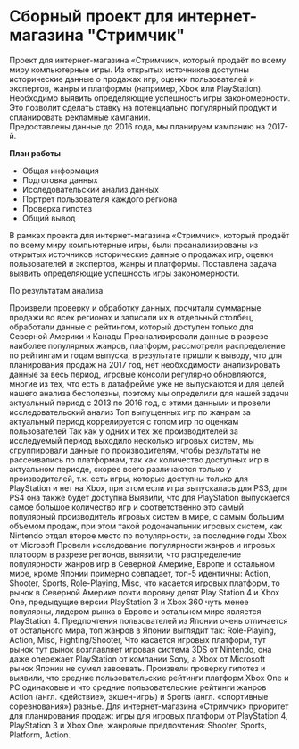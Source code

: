 # Сборный проект для интернет-магазина "Стримчик"
Проект для интернет-магазина «Стримчик», который продаёт по всему миру компьютерные игры. Из открытых источников доступны исторические данные о продажах игр, оценки пользователей и экспертов, жанры и платформы (например, Xbox или PlayStation). Необходимо выявить определяющие успешность игры закономерности. Это позволит сделать ставку на потенциально популярный продукт и спланировать рекламные кампании.<br>
Предоставлены данные до 2016 года, мы планируем кампанию на 2017-й. 

<b>План работы</b>
<ul>
 <li>Общая информация</li>
 <li>Подготовка данных</li>
 <li>Исследовательский анализ данных</li>
 <li>Портрет пользователя каждого региона</li>
 <li>Проверка гипотез</li>
 <li>Общий вывод</li>   
</ul>
В рамках проекта для интернет-магазина «Стримчик», который продаёт по всему миру компьютерные игры, были проанализированы из открытых источников исторические данные о продажах игр, оценки пользователей и экспертов, жанры и платформы. Поставлена задача выявить определяющие успешность игры закономерности.

По результатам анализа

Произвели проверку и обработку данных, посчитали суммарные продажи во всех регионах и записали их в отдельный столбец, обработали данные с рейтингом, который доступен только для Северной Америки и Канады
Проанализировали данные в разрезе наиболее популярных жанров, платформ, рассмотрели распределение по рейтингам и годам выпуска, в результате пришли к выводу, что для планирования продаж на 2017 год, нет необходимости анализировать данные за весь период, игровые консоли регулярно обновляются, многие из тех, что есть в датафрейме уже не выпускаются и для целей нашего анализа бесполезны, поэтому мы определили для нашей задачи актуальный период с 2013 по 2016 год, с этими данными и провели исследовательский анализ
Топ выпущенных игр по жанрам за актуальный период коррелируется с топом игр по оценкам пользователей
Так как у одних и тех же производителей за исследуемый период выходило несколько игровых систем, мы сгруппировали данные по производителям, чтобы результаты не рассеивались по платформам, так как количество доступных игр в актуальном периоде, скорее всего различаются только у производителей, т.к. есть игры, которые доступны только для PlayStation и нет на Xbox, при этом если игра выпускалась для PS3, для PS4 она также будет доступна
Выявили, что для PlayStation выпускается самое большое количество игр и соответственно это самый популярный производитель игровых систем в мире, с самым большим объемом продаж, при этом такой родоначальник игровых систем, как Nintendo отдал второе место по популярности, за последние годы Xbox от Microsoft
Провели исследование популярности жанров и игровых платформ в разрезе регионов, выявили, что распределение популярности жанров игр в Северной Америке, Европе и остальном мире, кроме Японии примерно совпадает, топ-5 идентичны: Action, Shooter, Sports, Role-Playing, Misc, что касается игровых платформ, то рынок в Северной Америке почти поровну делят Play Station 4 и Xbox One, предыдущие версии PlayStation 3 и Xbox 360 чуть менее популярны, лидером рынка в Европе и остальном мире является PlayStation 4. Предпочтения пользователей из Японии очень отличается от остального мира, топ жанров в Японии выглядит так: Role-Playing, Action, Misc, Fighting/Shooter, Что касается игровых платформ, тут рынок тут рынок возглавляет игровая система 3DS от Nintendo, она даже опережает PlayStation от компании Sony, а Xbox от Microsoft рынок Японии не сумел завоевать.
Произвели проверку гипотез и выявили, что средние пользовательские рейтинги платформ Xbox One и PC одинаковые и что средние пользовательские рейтинги жанров Action (англ. «действие», экшен-игры) и Sports (англ. «спортивные соревнования») разные.
Для интернет-магазина «Стримчик» приоритет для планирования продаж: игры для игровых платформ от PlayStation 4, PlayStation 3 и Xbox One, жанровые предпочтения: Shooter, Sports, Platform, Action.